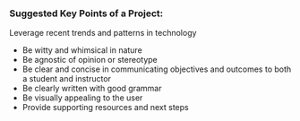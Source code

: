 ### Suggested Key Points of a Project:
Leverage recent trends and patterns in technology
- Be witty and whimsical in nature
- Be agnostic of opinion or stereotype
- Be clear and concise in communicating objectives and outcomes to both a student and instructor
- Be clearly written with good grammar
- Be visually appealing to the user
- Provide supporting resources and next steps

